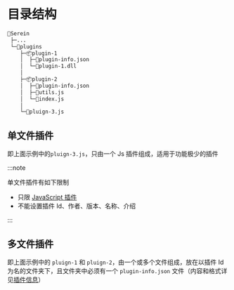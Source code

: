 # 目录结构

```txt title="示例"
📂Serein
 ├─...
 └─📂plugins
    ├─📦plugin-1
    │  ├─📄plugin-info.json
    │  └─📄plugin-1.dll
    │
    ├─📦plugin-2
    │  ├─📄plugin-info.json
    │  ├─📄utils.js
    │  └─📄index.js
    │
    └─📄pluign-3.js
```

## 单文件插件

即上面示例中的`pluign-3.js`，只由一个 Js 插件组成，适用于功能极少的插件

:::note

单文件插件有如下限制

- 只限 [JavaScript 插件](./js/)
- 不能设置插件 Id、作者、版本、名称、介绍

:::

## 多文件插件

即上面示例中的 `pluign-1` 和 `pluign-2`，由一个或多个文件组成，放在以插件 Id 为名的文件夹下，且文件夹中必须有一个 `plugin-info.json` 文件（内容和格式详见[插件信息](./plugin_info)）
